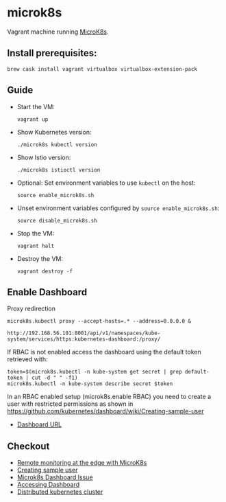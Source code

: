 # microk8s

Vagrant machine running [MicroK8s](https://microk8s.io/).

## Install prerequisites:

    brew cask install vagrant virtualbox virtualbox-extension-pack

## Guide
- Start the VM:
    ```
    vagrant up
    ```
- Show Kubernetes version:
    ```
    ./microk8s kubectl version
    ```
- Show Istio version:
    ```
    ./microk8s istioctl version
    ```
- Optional: Set environment variables to use `kubectl` on the host:
    ```
    source enable_microk8s.sh
    ```
- Unset environment variables configured by `source enable_microk8s.sh`:
    ```
    source disable_microk8s.sh
    ```
- Stop the VM:
    ```
    vagrant halt
    ```
- Destroy the VM:
    ```
    vagrant destroy -f
    ```

## Enable Dashboard
Proxy redirection
```
microk8s.kubectl proxy --accept-hosts=.* --address=0.0.0.0 &

http://192.168.56.101:8001/api/v1/namespaces/kube-system/services/https:kubernetes-dashboard:/proxy/
```

If RBAC is not enabled access the dashboard using the default token retrieved with:

```
token=$(microk8s.kubectl -n kube-system get secret | grep default-token | cut -d " " -f1)
microk8s.kubectl -n kube-system describe secret $token
```

In an RBAC enabled setup (microk8s.enable RBAC) you need to create a user with restricted
permissions as shown in https://github.com/kubernetes/dashboard/wiki/Creating-sample-user

- [Dashboard URL](http://localhost:8001/api/v1/namespaces/kube-system/services/https:kubernetes-dashboard:/proxy/#!/service/kube-system/monitoring-grafana?namespace=kube-system)

## Checkout
- [Remote monitoring at the edge with MicroK8s](https://ubuntu.com/blog/monitoring-at-the-edge-with-microk8s)
- [Creating sample user](https://github.com/kubernetes/dashboard/wiki/Creating-sample-user)
- [Microk8s Dashboard Issue](https://github.com/ubuntu/microk8s/issues/292)
- [Accessing Dashboard](https://github.com/kubernetes/dashboard/wiki/Accessing-Dashboard---1.7.X-and-above)
- [Distributed kubernetes cluster](https://medium.com/@jimmysongio/setting-up-a-kubernetes-cluster-with-vagrant-and-virtualbox-3bb854017b60)